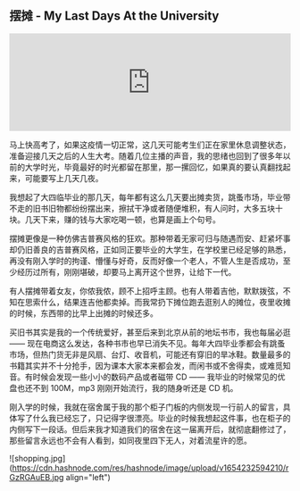 ## 摆摊 - My Last Days At the University

<iframe allow="autoplay *; encrypted-media *; fullscreen *; clipboard-write" frameborder="0" height="175" style="width:100%;max-width:660px;overflow:hidden;background:transparent;" sandbox="allow-forms allow-popups allow-same-origin allow-scripts allow-storage-access-by-user-activation allow-top-navigation-by-user-activation" src="https://embed.podcasts.apple.com/cn/podcast/%E5%BD%93%E4%B8%80%E5%8F%AA%E9%99%8C%E7%94%9F%E7%9A%84%E6%89%8B%E4%BC%B8%E5%90%91%E5%A4%A7%E5%AD%A6%E6%BE%A1%E5%A0%82%E9%87%8C%E7%9A%84%E6%88%91/id1594155052?i=1000564944700"></iframe>

马上快高考了，如果这疫情一切正常，这几天可能考生们正在家里休息调整状态，准备迎接几天之后的人生大考。随着几位主播的声音，我的思绪也回到了很多年以前的大学时光，毕竟最好的时光都留在那里，那一摞回忆，如果真的要认真翻找起来，可能要写上几天几夜。

我想起了大四临毕业的那几天，每年都有这么几天要出摊卖货，跳蚤市场，毕业带不走的旧书旧物都纷纷摆出来，擦拭干净或者随便堆积，有人问时，大多五块十块。几天下来，赚的钱与大家吃喝一顿，也算是画上个句号。

摆摊更像是一种仿佛吉普赛风格的狂欢。那种带着无家可归与随遇而安、赶紧坏事却仍旧善良的吉普赛风格，正如同正要毕业的大学生，在学校里已经足够的熟悉，再没有刚入学时的拘谨、懵懂与好奇，反而好像一个老人，不管人生是否成功，至少经历过所有，刚刚堪破，却要马上离开这个世界，让给下一代。

有人摆摊带着女友，你侬我侬，顾不上招呼主顾。也有人带着吉他，默默拨弦，不知在思索什么，结果连吉他都卖掉。而我常扔下摊位跑去逛别人的摊位，夜里收摊的时候，东西带的比早上出摊的时候还多。

买旧书其实是我的一个传统爱好，甚至后来到北京从前的地坛书市，我也每届必逛 —— 现在电商这么发达，各种书市也早已消失不见。每年大四毕业季都会有跳蚤市场，但热门货无非是风扇、台灯、收音机，可能还有穿旧的旱冰鞋。数量最多的书籍其实并不十分抢手，因为课本大家本来都会发，而闲书或不舍得卖，或难觅知音。有时候会发现一些小小的数码产品或者磁带 CD —— 我毕业的时候常见的优盘也还不到 100M，mp3 刚刚开始流行，我的随身听还是 CD 机。

刚入学的时候，我就在宿舍属于我的那个柜子门板的内侧发现一行前人的留言，具体写了什么我已经忘了，只记得字很漂亮。毕业的时候我想起这件事，也在柜子的内侧写下一段话。但后来我才知道我们的宿舍在这一届离开后，就彻底翻修过了，那些留言永远也不会有人看到，如同夜里四下无人，对着流星许的愿。


![shopping.jpg](https://cdn.hashnode.com/res/hashnode/image/upload/v1654232594210/rGzRGAuEB.jpg align="left")
